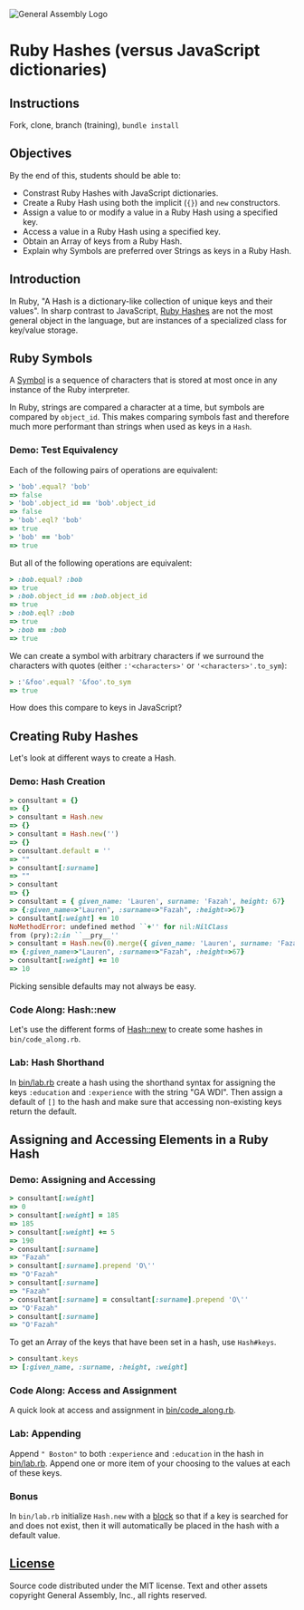 ![General Assembly Logo](http://i.imgur.com/ke8USTq.png)

# Ruby Hashes (versus JavaScript dictionaries)

## Instructions

Fork, clone, branch (training), `bundle install`

## Objectives

By the end of this, students should be able to:

-   Constrast Ruby Hashes with JavaScript dictionaries.
-   Create a Ruby Hash using both the implicit (`{}`) and `new` constructors.
-   Assign a value to or modify a value in a Ruby Hash using a specified key.
-   Access a value in a Ruby Hash using a specified key.
-   Obtain an Array of keys from a Ruby Hash.
-   Explain why Symbols are preferred over Strings as keys in a Ruby Hash.

## Introduction

In Ruby, "A Hash is a dictionary-like collection of unique keys and their
 values".  In sharp contrast to JavaScript,
[Ruby Hashes](http://ruby-doc.org/core-2.3.0/Hash.html) are not the most general
 object in the language, but are instances of a specialized class for key/value
 storage.

## Ruby Symbols

A [Symbol](http://ruby-doc.org/core-2.3.0/Symbol.html) is a sequence of
 characters that is stored at most once in any instance of the Ruby interpreter.

In Ruby, strings are compared a character at a time, but symbols are compared by
 `object_id`.  This makes comparing symbols fast and therefore much more
 performant than strings when used as keys in a `Hash`.

### Demo: Test Equivalency

Each of the following pairs of operations are equivalent:

```ruby
> 'bob'.equal? 'bob'
=> false
> 'bob'.object_id == 'bob'.object_id
=> false
> 'bob'.eql? 'bob'
=> true
> 'bob' == 'bob'
=> true
```

But all of the following operations are equivalent:

```ruby
> :bob.equal? :bob
=> true
> :bob.object_id == :bob.object_id
=> true
> :bob.eql? :bob
=> true
> :bob == :bob
=> true
```

We can create a symbol with arbitrary characters if we surround the characters
 with quotes (either `:'<characters>'` or `'<characters>'.to_sym`):

```ruby
> :'&foo'.equal? '&foo'.to_sym
=> true
```

How does this compare to keys in JavaScript?

## Creating Ruby Hashes

Let's look at different ways to create a Hash.

### Demo: Hash Creation

```ruby
> consultant = {}
=> {}
> consultant = Hash.new
=> {}
> consultant = Hash.new('')
=> {}
> consultant.default = ''
=> ""
> consultant[:surname]
=> ""
> consultant
=> {}
> consultant = { given_name: 'Lauren', surname: 'Fazah', height: 67}
=> {:given_name=>"Lauren", :surname=>"Fazah", :height=>67}
> consultant[:weight] += 10
NoMethodError: undefined method ``+'' for nil:NilClass
from (pry):2:in ``__pry__''
> consultant = Hash.new(0).merge({ given_name: 'Lauren', surname: 'Fazah', height: 67})
=> {:given_name=>"Lauren", :surname=>"Fazah", :height=>67}
> consultant[:weight] += 10
=> 10
```

Picking sensible defaults may not always be easy.

### Code Along: Hash::new

Let's use the different forms of [Hash::new](http://ruby-doc.org/core-2.2.4/Hash.html#method-c-new)
to create some hashes in `bin/code_along.rb`.

### Lab: Hash Shorthand

In [bin/lab.rb](bin/lab.rb) create a hash using the shorthand syntax for
assigning the keys `:education` and `:experience` with the string "GA WDI".
Then assign a default of `[]` to the hash and make sure that accessing
 non-existing keys return the default.

## Assigning and Accessing Elements in a Ruby Hash

### Demo: Assigning and Accessing

```ruby
> consultant[:weight]
=> 0
> consultant[:weight] = 185
=> 185
> consultant[:weight] += 5
=> 190
> consultant[:surname]
=> "Fazah"
> consultant[:surname].prepend 'O\''
=> "O'Fazah"
> consultant[:surname]
=> "Fazah"
> consultant[:surname] = consultant[:surname].prepend 'O\''
=> "O'Fazah"
> consultant[:surname]
=> "O'Fazah"
```

To get an Array of the keys that have been set in a hash, use `Hash#keys`.

```ruby
> consultant.keys
=> [:given_name, :surname, :height, :weight]
```

### Code Along: Access and Assignment

A quick look at access and assignment in [bin/code_along.rb](bin/code_along.rb).

### Lab: Appending

Append `" Boston"` to both `:experience` and `:education` in the hash in
[bin/lab.rb](bin/lab.rb).  Append one or more item of your choosing to the
values at each of these keys.

### Bonus

In `bin/lab.rb` initialize `Hash.new` with a [block](https://netinlet.com/blog/2014/01/01/fun-with-ruby-hashes/)
so that if a key is searched for and does not exist, then it will automatically
be placed in the hash with a default value.

## [License](LICENSE)

Source code distributed under the MIT license. Text and other assets copyright
General Assembly, Inc., all rights reserved.
